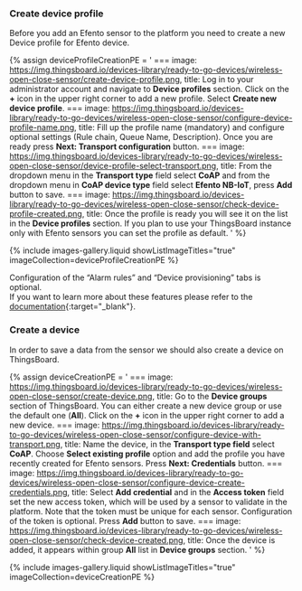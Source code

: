### Create device profile

Before you add an Efento sensor to the platform you need to create a new Device profile for Efento device.

{% assign deviceProfileCreationPE = '
    ===
        image: https://img.thingsboard.io/devices-library/ready-to-go-devices/wireless-open-close-sensor/create-device-profile.png,
        title: Log in to your administrator account and navigate to <b>Device profiles</b> section. Click on the <b>+</b> icon in the upper right corner to add a new profile. Select <b>Create new device profile</b>.
    ===
        image: https://img.thingsboard.io/devices-library/ready-to-go-devices/wireless-open-close-sensor/configure-device-profile-name.png,
        title: Fill up the profile name (mandatory) and configure optional settings (Rule chain, Queue Name, Description). Once you are ready press <b>Next: Transport configuration</b> button.
    ===
        image: https://img.thingsboard.io/devices-library/ready-to-go-devices/wireless-open-close-sensor/device-profile-select-transport.png,
        title: From the dropdown menu in the <b>Transport type</b> field select <b>CoAP</b> and from the dropdown menu in <b>CoAP device type</b> field select <b>Efento NB-IoT</b>, press <b>Add</b> button to save.
    ===
        image: https://img.thingsboard.io/devices-library/ready-to-go-devices/wireless-open-close-sensor/check-device-profile-created.png,
        title: Once the profile is ready you will see it on the list in the <b>Device profiles</b> section. If you plan to use your ThingsBoard instance only with Efento sensors you can set the profile as default.
'
%}

{% include images-gallery.liquid showListImageTitles="true" imageCollection=deviceProfileCreationPE %}

Configuration of the “Alarm rules” and “Device provisioning” tabs is optional.  
If you want to learn more about these features please refer to the [documentation](/docs/getting-started-guides/helloworld/){:target="_blank"}.  

### Create a device

In order to save a data from the sensor we should also create a device on ThingsBoard.  

{% assign deviceCreationPE = '
    ===
        image: https://img.thingsboard.io/devices-library/ready-to-go-devices/wireless-open-close-sensor/create-device.png,
        title: Go to the <b>Device groups</b> section of ThingsBoard. You can either create a new device group or use the default one (<b>All</b>). Click on the <b>+</b> icon in the upper right corner to add a new device.
    ===
        image: https://img.thingsboard.io/devices-library/ready-to-go-devices/wireless-open-close-sensor/configure-device-with-transport.png,
        title: Name the device, in the <b>Transport type field</b> select <b>CoAP</b>. Choose <b>Select existing profile</b> option and add the profile you have recently created for Efento sensors. Press <b>Next: Credentials</b> button.
    ===
        image: https://img.thingsboard.io/devices-library/ready-to-go-devices/wireless-open-close-sensor/configure-device-create-credentials.png,
        title: Select <b>Add credential</b> and in the <b>Access token</b> field set the new access token, which will be used by a sensor to validate in the platform. Note that the token must be unique for each sensor. Configuration of the token is optional. Press <b>Add</b> button to save.
    ===
        image: https://img.thingsboard.io/devices-library/ready-to-go-devices/wireless-open-close-sensor/check-device-created.png,
        title: Once the device is added, it appears within group <b>All</b> list in <b>Device groups</b> section.
'
%}

{% include images-gallery.liquid showListImageTitles="true" imageCollection=deviceCreationPE %}
